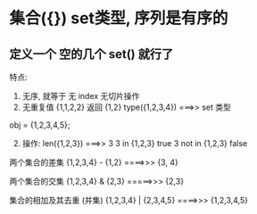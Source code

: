 # 集合({}) set类型,  序列是有序的
## 定义一个 空的几个  set() 就行了

特点: 
  1. 无序, 就等于 无 index  无切片操作
  2. 无重复值  {1,1,2,2}  返回 {1,2}
type({1,2,3,4}) ===>> set 类型

obj = {1,2,3,4,5};

2. 操作:
  len({1,2,3})   ===>> 3
  3 in {1,2,3}        true
  3 not in {1,2,3}    false

  两个集合的差集
    {1,2,3,4} - {1,2}   ====>>> {3, 4} 

  两个集合的交集
    {1,2,3,4} & {2,3}  =====>>> {2,3}

  集合的相加及其去重  (并集)
    {1,2,3,4} | {2,3,4,5} ====>>> {1,2,3,4,5}